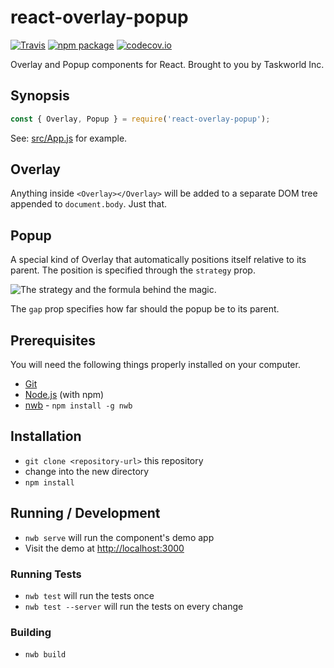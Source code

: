 # react-overlay-popup

[![Travis][build-badge]][build]
[![npm package][npm-badge]][npm]
[![codecov.io](https://codecov.io/github/taskworld/react-overlay-popup/coverage.svg?branch=master)](https://codecov.io/github/taskworld/react-overlay-popup?branch=master)


Overlay and Popup components for React. Brought to you by Taskworld Inc.


Synopsis
--------

```jsx
const { Overlay, Popup } = require('react-overlay-popup');
```

See: [src/App.js](src/App.js) for example.


Overlay
-------

Anything inside `<Overlay></Overlay>` will be added to a separate DOM tree appended to `document.body`.
Just that.


Popup
-----

A special kind of Overlay that automatically positions itself relative to its parent.
The position is specified through the `strategy` prop.

![The strategy and the formula behind the magic.](docs/magic.png)

The `gap` prop specifies how far should the popup be to its parent.



## Prerequisites

You will need the following things properly installed on your computer.

* [Git](http://git-scm.com/)
* [Node.js](http://nodejs.org/) (with npm)
* [nwb](https://github.com/insin/nwb/) - `npm install -g nwb`


## Installation

* `git clone <repository-url>` this repository
* change into the new directory
* `npm install`


## Running / Development

* `nwb serve` will run the component's demo app
* Visit the demo at [http://localhost:3000](http://localhost:3000)


### Running Tests

* `nwb test` will run the tests once
* `nwb test --server` will run the tests on every change


### Building

* `nwb build`

[build-badge]: https://img.shields.io/travis/taskworld/react-overlay-popup/master.svg?style=flat-square
[build]: https://travis-ci.org/taskworld/react-overlay-popup

[npm-badge]: https://img.shields.io/npm/v/react-overlay-popup.svg?style=flat-square
[npm]: https://www.npmjs.org/package/react-overlay-popup
